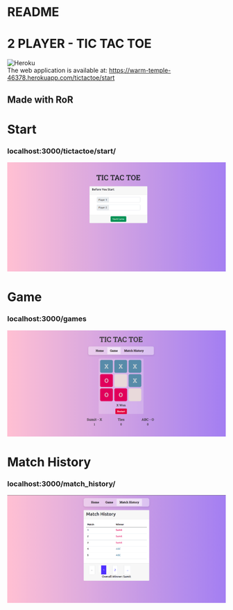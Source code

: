 # README
# 2 PLAYER - TIC TAC TOE
![Heroku](https://heroku-badge.herokuapp.com/?app=heroku-badge)
<br>
The web application is available at: https://warm-temple-46378.herokuapp.com/tictactoe/start
## Made with RoR 
# Start 
### localhost:3000/tictactoe/start/
![start](https://github.com/Sumit189/tictactoe/blob/master/screenshots/start.png)

# Game
### localhost:3000/games
![game](https://github.com/Sumit189/tictactoe/blob/master/screenshots/game.png)

# Match History
### localhost:3000/match_history/
![match_history](https://github.com/Sumit189/tictactoe/blob/master/screenshots/game_result.png)
